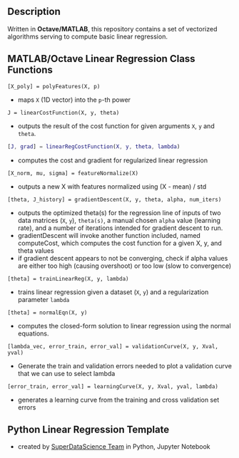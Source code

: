 ## Description
Written in **Octave/MATLAB**, this repository contains a set of vectorized algorithms serving to compute basic linear regression. 

## MATLAB/Octave Linear Regression Class Functions
```
[X_poly] = polyFeatures(X, p)
```
  - maps `X` (1D vector) into the `p`-th power

```
J = linearCostFunction(X, y, theta)
```
  - outputs the result of the cost function for given arguments `X`, `y` and `theta`.

```MATLAB
[J, grad] = linearRegCostFunction(X, y, theta, lambda)
```
  - computes the cost and gradient for regularized linear regression

```
[X_norm, mu, sigma] = featureNormalize(X)
```
  - outputs a new X with features normalized using (X - mean) / std

```
[theta, J_history] = gradientDescent(X, y, theta, alpha, num_iters)
```
  - outputs the optimized theta(s) for the regression line of inputs of two data matrices (`X`, `y`), `theta(s)`, a manual chosen `alpha` value (learning rate), and a number of iterations intended for gradient descent to run.
  - gradientDescent will invoke another function included, named computeCost, which computes the cost function for a given X, y, and theta values
  - if gradient descent appears to not be converging, check if alpha values are either too high (causing overshoot) or too low (slow to convergence)
  
```
[theta] = trainLinearReg(X, y, lambda)
```
  - trains linear regression given a dataset (`X`, `y`) and a regularization parameter `lambda`

```
[theta] = normalEqn(X, y)
```
  - computes the closed-form solution to linear regression using the normal equations.

```
[lambda_vec, error_train, error_val] = validationCurve(X, y, Xval, yval)
```
  - Generate the train and validation errors needed to plot a validation curve that we can use to select lambda

```
[error_train, error_val] = learningCurve(X, y, Xval, yval, lambda)
```
  - generates a learning curve from the training and cross validation set errors 
  
  ## Python Linear Regression Template
  - created by [SuperDataScience Team](https://www.superdatascience.com/) in Python, Jupyter Notebook
